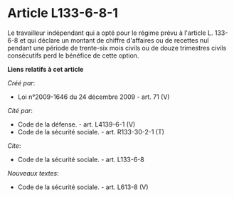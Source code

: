 # Article L133-6-8-1

Le travailleur indépendant qui a opté pour le régime prévu à l'article L. 133-6-8 et qui déclare un montant de chiffre
d'affaires ou de recettes nul pendant une période de trente-six mois civils ou de douze trimestres civils consécutifs perd le
bénéfice de cette option.

**Liens relatifs à cet article**

_Créé par_:

  - Loi n°2009-1646 du 24 décembre 2009 - art. 71 (V)

_Cité par_:

  - Code de la défense. - art. L4139-6-1 (V)
  - Code de la sécurité sociale. - art. R133-30-2-1 (T)

_Cite_:

  - Code de la sécurité sociale. - art. L133-6-8

_Nouveaux textes_:

  - Code de la sécurité sociale. - art. L613-8 (V)
